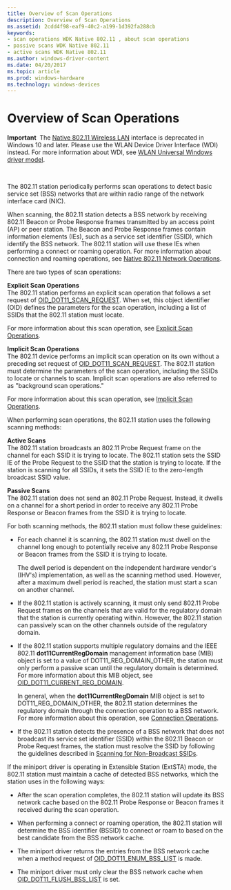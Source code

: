 ```yaml
---
title: Overview of Scan Operations
description: Overview of Scan Operations
ms.assetid: 2cdd4f98-eaf9-40c2-a199-1d392fa288cb
keywords:
- scan operations WDK Native 802.11 , about scan operations
- passive scans WDK Native 802.11
- active scans WDK Native 802.11
ms.author: windows-driver-content
ms.date: 04/20/2017
ms.topic: article
ms.prod: windows-hardware
ms.technology: windows-devices
---
```


# Overview of Scan Operations


**Important**  The [Native 802.11 Wireless LAN](native-802-11-wireless-lan4.md) interface is deprecated in Windows 10 and later. Please use the WLAN Device Driver Interface (WDI) instead. For more information about WDI, see [WLAN Universal Windows driver model](wifi-universal-driver-model.md).

 

The 802.11 station periodically performs scan operations to detect basic service set (BSS) networks that are within radio range of the network interface card (NIC).

When scanning, the 802.11 station detects a BSS network by receiving 802.11 Beacon or Probe Response frames transmitted by an access point (AP) or peer station. The Beacon and Probe Response frames contain information elements (IEs), such as a service set identifier (SSID), which identify the BSS network. The 802.11 station will use these IEs when performing a connect or roaming operation. For more information about connection and roaming operations, see [Native 802.11 Network Operations](native-802-11-network-operations.md).

There are two types of scan operations:

<a href="" id="explicit-scan-operations"></a>**Explicit Scan Operations**  
The 802.11 station performs an explicit scan operation that follows a set request of [OID\_DOT11\_SCAN\_REQUEST](https://msdn.microsoft.com/library/windows/hardware/ff569413). When set, this object identifier (OID) defines the parameters for the scan operation, including a list of SSIDs that the 802.11 station must locate.

For more information about this scan operation, see [Explicit Scan Operations](explicit-scan-operations.md).

<a href="" id="implicit-scan-operations"></a>**Implicit Scan Operations**  
The 802.11 device performs an implicit scan operation on its own without a preceding set request of [OID\_DOT11\_SCAN\_REQUEST](https://msdn.microsoft.com/library/windows/hardware/ff569413). The 802.11 station must determine the parameters of the scan operation, including the SSIDs to locate or channels to scan. Implicit scan operations are also referred to as "background scan operations."

For more information about this scan operation, see [Implicit Scan Operations](implicit-scan-operations.md).

When performing scan operations, the 802.11 station uses the following scanning methods:

<a href="" id="active-scans"></a>**Active Scans**  
The 802.11 station broadcasts an 802.11 Probe Request frame on the channel for each SSID it is trying to locate. The 802.11 station sets the SSID IE of the Probe Request to the SSID that the station is trying to locate. If the station is scanning for all SSIDs, it sets the SSID IE to the zero-length broadcast SSID value.

<a href="" id="passive-scans"></a>**Passive Scans**  
The 802.11 station does not send an 802.11 Probe Request. Instead, it dwells on a channel for a short period in order to receive any 802.11 Probe Response or Beacon frames from the SSID it is trying to locate.

For both scanning methods, the 802.11 station must follow these guidelines:

-   For each channel it is scanning, the 802.11 station must dwell on the channel long enough to potentially receive any 802.11 Probe Response or Beacon frames from the SSID it is trying to locate.

    The dwell period is dependent on the independent hardware vendor's (IHV's) implementation, as well as the scanning method used. However, after a maximum dwell period is reached, the station must start a scan on another channel.

-   If the 802.11 station is actively scanning, it must only send 802.11 Probe Request frames on the channels that are valid for the regulatory domain that the station is currently operating within. However, the 802.11 station can passively scan on the other channels outside of the regulatory domain.

-   If the 802.11 station supports multiple regulatory domains and the IEEE 802.11 **dot11CurrentRegDomain** management information base (MIB) object is set to a value of DOT11\_REG\_DOMAIN\_OTHER, the station must only perform a passive scan until the regulatory domain is determined. For more information about this MIB object, see [OID\_DOT11\_CURRENT\_REG\_DOMAIN](https://msdn.microsoft.com/library/windows/hardware/ff569136).

    In general, when the **dot11CurrentRegDomain** MIB object is set to DOT11\_REG\_DOMAIN\_OTHER, the 802.11 station determines the regulatory domain through the connection operation to a BSS network. For more information about this operation, see [Connection Operations](connection-operations.md).

-   If the 802.11 station detects the presence of a BSS network that does not broadcast its service set identifier (SSID) within the 802.11 Beacon or Probe Request frames, the station must resolve the SSID by following the guidelines described in [Scanning for Non-Broadcast SSIDs](scanning-for-non-broadcast-ssids.md).

If the miniport driver is operating in Extensible Station (ExtSTA) mode, the 802.11 station must maintain a cache of detected BSS networks, which the station uses in the following ways:

-   After the scan operation completes, the 802.11 station will update its BSS network cache based on the 802.11 Probe Response or Beacon frames it received during the scan operation.

-   When performing a connect or roaming operation, the 802.11 station will determine the BSS identifier (BSSID) to connect or roam to based on the best candidate from the BSS network cache.

-   The miniport driver returns the entries from the BSS network cache when a method request of [OID\_DOT11\_ENUM\_BSS\_LIST](https://msdn.microsoft.com/library/windows/hardware/ff569360) is made.

-   The miniport driver must only clear the BSS network cache when [OID\_DOT11\_FLUSH\_BSS\_LIST](https://msdn.microsoft.com/library/windows/hardware/ff569367) is set.

 

 





